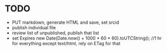 # TODO

 - PUT markdown, generate HTML and save, set srcid
 - publish individual file
 - review list of unpublished, publish that list
 - set Expires new Date(Date.now() + 1000 * 60 * 60).toUTCString(); //1 hr for everything except text/html, rely on ETag for that
